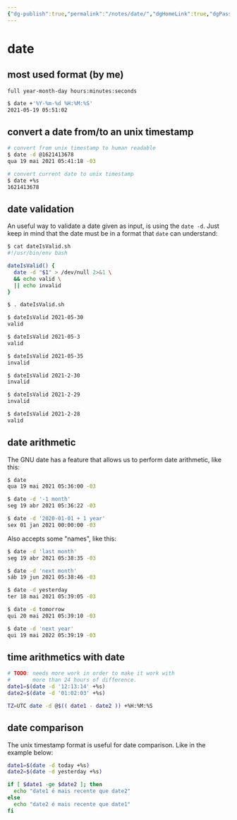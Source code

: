 ```yaml
---
{"dg-publish":true,"permalink":"/notes/date/","dgHomeLink":true,"dgPassFrontmatter":false,"dgShowBacklinks":true,"dgShowLocalGraph":true}
---
```


# date

## most used format (by me)

`full year-month-day hours:minutes:seconds`
```sh
$ date +'%Y-%m-%d %H:%M:%S'
2021-05-19 05:51:02
```

## convert a date from/to an unix timestamp

```sh
# convert from unix timestamp to human readable
$ date -d @1621413678
qua 19 mai 2021 05:41:18 -03

# convert current date to unix timestamp
$ date +%s
1621413678
```


## date validation

An useful way to validate a date given as input, is using the `date -d`. Just keep in mind that the date must be in a format that `date` can understand:

```sh
$ cat dateIsValid.sh 
#!/usr/bin/env bash

dateIsValid() {
  date -d "$1" > /dev/null 2>&1 \
  && echo valid \
  || echo invalid
}

$ . dateIsValid.sh 

$ dateIsValid 2021-05-30
valid

$ dateIsValid 2021-05-3
valid

$ dateIsValid 2021-05-35
invalid

$ dateIsValid 2021-2-30
invalid

$ dateIsValid 2021-2-29
invalid

$ dateIsValid 2021-2-28
valid
```



## date arithmetic

The GNU date has a feature that allows us to perform date arithmetic, like this:

```sh
$ date
qua 19 mai 2021 05:36:00 -03

$ date -d '-1 month'
seg 19 abr 2021 05:36:22 -03

$ date -d '2020-01-01 + 1 year'
sex 01 jan 2021 00:00:00 -03
```

Also accepts some "names", like this:
```sh
$ date -d 'last month'
seg 19 abr 2021 05:38:35 -03

$ date -d 'next month'
sáb 19 jun 2021 05:38:46 -03

$ date -d yesterday
ter 18 mai 2021 05:39:05 -03

$ date -d tomorrow
qui 20 mai 2021 05:39:10 -03

$ date -d 'next year'
qui 19 mai 2022 05:39:19 -03
```

## time arithmetics with date

```sh
# TODO: needs more work in order to make it work with
#       more than 24 hours of difference.
date1=$(date -d '12:13:14' +%s)
date2=$(date -d '01:02:03' +%s)

TZ=UTC date -d @$(( date1 - date2 )) +%H:%M:%S
```


## date comparison

The unix timestamp format is useful for date comparison. Like in the example below:

```sh
date1=$(date -d today +%s)
date2=$(date -d yesterday +%s)

if [ $date1 -ge $date2 ]; then
  echo "date1 é mais recente que date2"
else
  echo "date2 é mais recente que date1"
fi 
```
